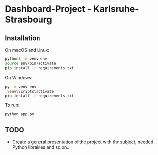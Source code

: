 # Dashboard-Project - Karlsruhe-Strasbourg

## Installation

On macOS and Linux:

```sh
python3 -m venv env
source env/bin/activate
pip install -r requirements.txt
```

On Windows:

```sh
py -m venv env
.\env\Scripts\activate
pip install -r requirements.txt
```

To run:
```sh 
python app.py
```

## TODO

- Create a general presentation of the project with the subject, needed Python librairies and so on..
